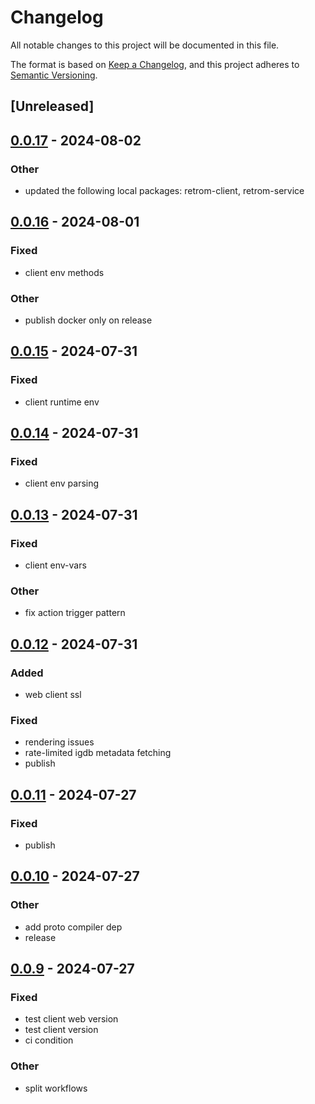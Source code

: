 # Changelog
All notable changes to this project will be documented in this file.

The format is based on [Keep a Changelog](https://keepachangelog.com/en/1.0.0/),
and this project adheres to [Semantic Versioning](https://semver.org/spec/v2.0.0.html).

## [Unreleased]

## [0.0.17](https://github.com/JMBeresford/retrom/compare/retrom-v0.0.16...retrom-v0.0.17) - 2024-08-02

### Other
- updated the following local packages: retrom-client, retrom-service

## [0.0.16](https://github.com/JMBeresford/retrom/compare/retrom-v0.0.15...retrom-v0.0.16) - 2024-08-01

### Fixed
- client env methods

### Other
- publish docker only on release

## [0.0.15](https://github.com/JMBeresford/retrom/compare/retrom-v0.0.14...retrom-v0.0.15) - 2024-07-31

### Fixed
- client runtime env

## [0.0.14](https://github.com/JMBeresford/retrom/compare/retrom-v0.0.13...retrom-v0.0.14) - 2024-07-31

### Fixed
- client env parsing

## [0.0.13](https://github.com/JMBeresford/retrom/compare/retrom-v0.0.12...retrom-v0.0.13) - 2024-07-31

### Fixed
- client env-vars

### Other
- fix action trigger pattern

## [0.0.12](https://github.com/JMBeresford/retrom/compare/retrom-v0.0.11...retrom-v0.0.12) - 2024-07-31

### Added
- web client ssl

### Fixed
- rendering issues
- rate-limited igdb metadata fetching
- publish

## [0.0.11](https://github.com/JMBeresford/retrom/compare/retrom-v0.0.10...retrom-v0.0.11) - 2024-07-27

### Fixed
- publish

## [0.0.10](https://github.com/JMBeresford/retrom/compare/retrom-v0.0.9...retrom-v0.0.10) - 2024-07-27

### Other
- add proto compiler dep
- release

## [0.0.9](https://github.com/JMBeresford/retrom/compare/retrom-v0.0.8...retrom-v0.0.9) - 2024-07-27

### Fixed
- test client web version
- test client version
- ci condition

### Other
- split workflows

